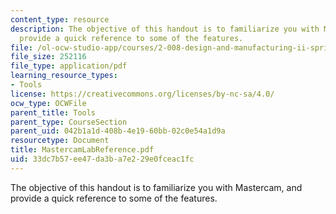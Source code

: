 ```yaml
---
content_type: resource
description: The objective of this handout is to familiarize you with Mastercam, and
  provide a quick reference to some of the features.
file: /ol-ocw-studio-app/courses/2-008-design-and-manufacturing-ii-spring-2003/33dc7b57ee47da3ba7e229e0fceac1fc_MastercamLabReference.pdf
file_size: 252116
file_type: application/pdf
learning_resource_types:
- Tools
license: https://creativecommons.org/licenses/by-nc-sa/4.0/
ocw_type: OCWFile
parent_title: Tools
parent_type: CourseSection
parent_uid: 042b1a1d-408b-4e19-60bb-02c0e54a1d9a
resourcetype: Document
title: MastercamLabReference.pdf
uid: 33dc7b57-ee47-da3b-a7e2-29e0fceac1fc
---
```

The objective of this handout is to familiarize you with Mastercam, and provide a quick reference to some of the features.